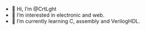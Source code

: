 - 👋 Hi, I’m @CrtLght
- 👀 I’m interested in electronic and web.
- 🌱 I’m currently learning C, assembly and VerilogHDL.

<!---
CrtLght/CrtLght is a ✨ special ✨ repository because its `README.md` (this file) appears on your GitHub profile.
You can click the Preview link to take a look at your changes.
--->
